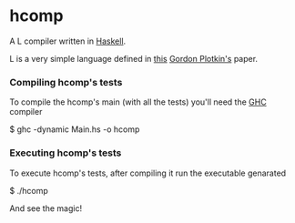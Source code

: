 # hcomp
A L compiler written in [Haskell](https://haskell.org).

L is a very simple language defined in [this](http://citeseer.ist.psu.edu/plotkin81structural.html) [Gordon Plotkin's](https://en.wikipedia.org/wiki/Gordon_Plotkin) paper.

### Compiling hcomp's tests

To compile the hcomp's main (with all the tests) you'll need the [GHC](https://www.haskell.org/downloads) compiler

$ ghc -dynamic Main.hs -o hcomp

### Executing hcomp's tests

To execute hcomp's tests, after compiling it run the executable genarated

$ ./hcomp

And see the magic!